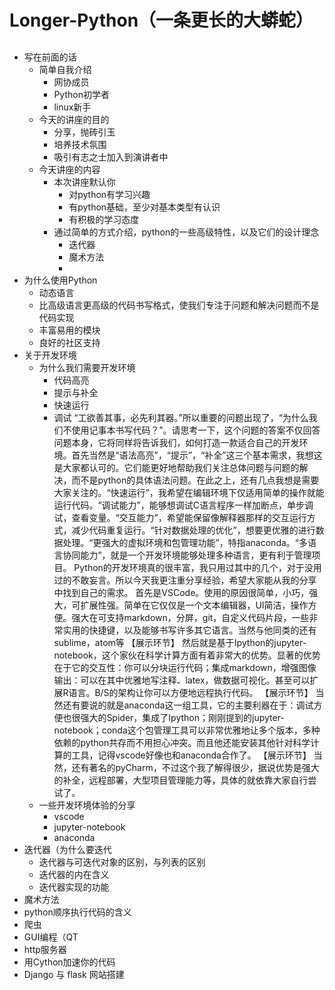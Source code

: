 # Longer-Python（一条更长的大蟒蛇）

## 
- 写在前面的话
  - 简单自我介绍
    - 网协成员
    - Python初学者
    - linux新手
  - 今天的讲座的目的
    - 分享，抛砖引玉
    - 培养技术氛围
    - 吸引有志之士加入到演讲者中
  - 今天讲座的内容
    - 本次讲座默认你
      - 对python有学习兴趣
      - 有python基础，至少对基本类型有认识
      - 有积极的学习态度
    - 通过简单的方式介绍，python的一些高级特性，以及它们的设计理念
      - 迭代器
      - 魔术方法
      - 
- 为什么使用Python
    - 动态语言
    - 比高级语言更高级的代码书写格式，使我们专注于问题和解决问题而不是代码实现
    - 丰富易用的模块
    - 良好的社区支持
- 关于开发环境
  - 为什么我们需要开发环境
    - 代码高亮
    - 提示与补全
    - 快速运行
    - 调试
    “工欲善其事，必先利其器。”所以重要的问题出现了，“为什么我们不使用记事本书写代码？”。请思考一下，这个问题的答案不仅回答问题本身，它将同样将告诉我们，如何打造一款适合自己的开发环境。首先当然是“语法高亮”，“提示”，“补全”这三个基本需求，我想这是大家都认可的。它们能更好地帮助我们关注总体问题与问题的解决，而不是python的具体语法问题。在此之上，还有几点我想是需要大家关注的。“快速运行”，我希望在编辑环境下仅适用简单的操作就能运行代码。“调试能力”，能够想调试C语言程序一样加断点，单步调试，查看变量。“交互能力”，希望能保留像解释器那样的交互运行方式，减少代码重复运行。“针对数据处理的优化”，想要更优雅的进行数据处理。“更强大的虚拟环境和包管理功能”，特指anaconda。“多语言协同能力”，就是一个开发环境能够处理多种语言，更有利于管理项目。
    Python的开发环境真的很丰富，我只用过其中的几个，对于没用过的不敢妄言。所以今天我更注重分享经验，希望大家能从我的分享中找到自己的需求。
    首先是VSCode。使用的原因很简单，小巧，强大，可扩展性强。简单在它仅仅是一个文本编辑器，UI简洁，操作方便。强大在可支持markdown，分屏，git，自定义代码片段，一些非常实用的快捷键，以及能够书写许多其它语言。当然与他同类的还有sublime，atom等
    【展示环节】
    然后就是基于Ipython的jupyter-notebook，这个家伙在科学计算方面有着非常大的优势。显著的优势在于它的交互性：你可以分块运行代码；集成markdown，增强图像输出：可以在其中优雅地写注释、latex，做数据可视化。甚至可以扩展R语言。B/S的架构让你可以方便地远程执行代码。
    【展示环节】
    当然还有要说的就是anaconda这一组工具，它的主要利器在于：调试方便也很强大的Spider，集成了Ipython；刚刚提到的jupyter-notebook；conda这个包管理工具可以非常优雅地让多个版本，多种依赖的python共存而不用担心冲突。而且他还能安装其他针对科学计算的工具，记得vscode好像也和anaconda合作了。
    【展示环节】
    当然，还有著名的pyCharm，不过这个我了解得很少，据说优势是强大的补全，远程部署，大型项目管理能力等，具体的就依靠大家自行尝试了。
  - 一些开发环境体验的分享
    - vscode
    - jupyter-notebook
    - anaconda
- 迭代器（为什么要迭代
  - 迭代器与可迭代对象的区别，与列表的区别
  - 迭代器的内在含义
  - 迭代器实现的功能
- 魔术方法
- python顺序执行代码的含义
- 爬虫
- GUI编程（QT
- http服务器
- 用Cython加速你的代码
- Django 与 flask 网站搭建
